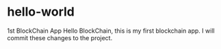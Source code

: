 # hello-world
1st BlockChain App
Hello BlockChain, this is my first blockchain app.
I will commit these changes to the project.
